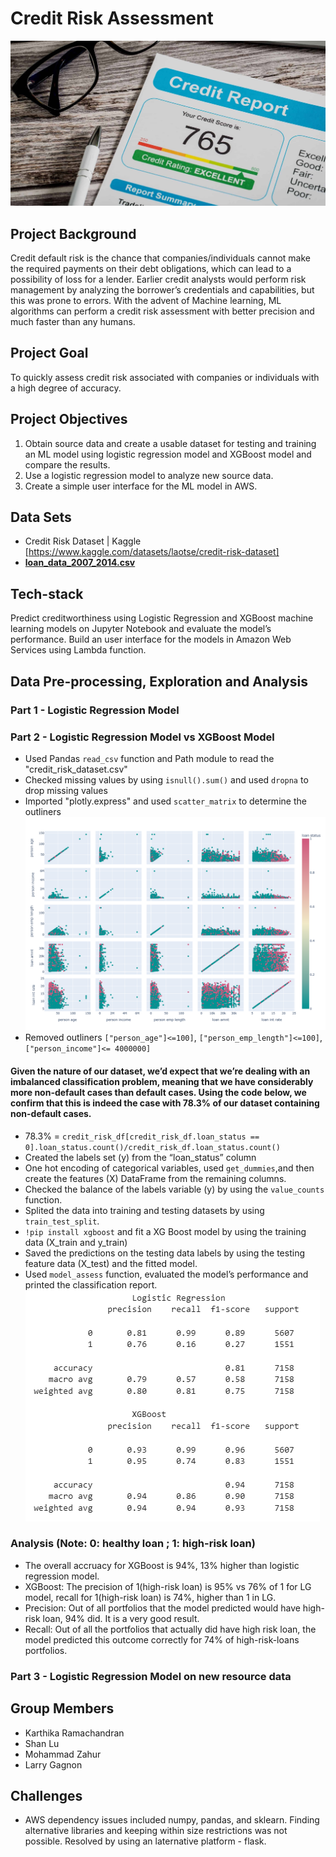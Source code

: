 # Credit Risk Assessment 
![](https://github.com/Emmalu868/Credit-Risk-Assessment/blob/Karthika/Images/credit-report.jpg)

## Project Background
Credit default risk is the chance that companies/individuals cannot make the required payments on their debt obligations, which can lead to a possibility of loss for a lender. Earlier credit analysts would perform risk management by analyzing the borrower’s credentials and capabilities, but this was prone to errors. With the advent of Machine learning, ML algorithms can perform a credit risk assessment with better precision and much faster than any humans.

## Project Goal
To quickly assess credit risk associated with companies or individuals with a high degree of accuracy.

## Project Objectives
1. Obtain source data and create a usable dataset for testing and training an ML model using logistic regression model and XGBoost model and compare the results.
2. Use a logistic regression model to analyze new source data.
3. Create a simple user interface for the ML model in AWS.

## Data Sets
* Credit Risk Dataset | Kaggle [https://www.kaggle.com/datasets/laotse/credit-risk-dataset]
* **[loan_data_2007_2014.csv](https://github.com/Emmalu868/Credit-Risk-Assessment/blob/main/Resources/credit_risk_dataset.csv)**

## Tech-stack
Predict creditworthiness using Logistic Regression and XGBoost machine learning models on Jupyter Notebook and evaluate the model’s performance. 
Build an user interface for the models in Amazon Web Services using Lambda function.

## Data Pre-processing, Exploration and Analysis 
### Part 1 - Logistic Regression Model 

### Part 2 - Logistic Regression Model vs XGBoost Model
* Used Pandas `read_csv` function and Path module to read the "credit_risk_dataset.csv"
* Checked missing values by using `isnull().sum()` and used `dropna` to drop missing values
* Imported "plotly.express" and used `scatter_matrix` to determine the outliners
![](https://github.com/Emmalu868/Credit-Risk-Assessment/blob/main/Images/scatter_matrix.png)
* Removed outliners `["person_age"]<=100]`, `["person_emp_length"]<=100]`,`["person_income"]<= 4000000]`
#### Given the nature of our dataset, we’d expect that we’re dealing with an imbalanced classification problem, meaning that we have considerably more non-default cases than default cases. Using the code below, we confirm that this is indeed the case with 78.3% of our dataset containing non-default cases.
* 78.3% = `credit_risk_df[credit_risk_df.loan_status == 0].loan_status.count()/credit_risk_df.loan_status.count()`
* Created the labels set (y) from the “loan_status” column
* One hot encoding of categorical variables, used `get_dummies`,and then create the features (X) DataFrame from the remaining columns.
*  Checked the balance of the labels variable (y) by using the `value_counts` function.
*  Splited the data into training and testing datasets by using `train_test_split`.
*  `!pip install xgboost` and fit a XG Boost model by using the training data (X_train and y_train)
*  Saved the predictions on the testing data labels by using the testing feature data (X_test) and the fitted model.
*  Used `model_assess` function, evaluated the model’s performance and printed the classification report.
 ![](https://github.com/Emmalu868/Credit-Risk-Assessment/blob/main/Images/lg_vs_XGB_classification_report.png)
### Analysis (Note: 0: healthy loan ; 1: high-risk loan)
* The overall accruacy for XGBoost is 94%, 13% higher than logistic regression model.
* XGBoost: The precision of 1(high-risk loan) is 95% vs 76% of 1 for LG model, recall for 1(high-risk loan) is 74%, higher than 1 in LG.
* Precision: Out of all portfolios that the model predicted would have high-risk loan, 94% did. It is a very good result.
* Recall: Out of all the portfolios that actually did have high risk loan, the model predicted this outcome correctly for 74% of high-risk-loans portfolios.

### Part 3 - Logistic Regression Model on new resource data

## Group Members
- Karthika Ramachandran
- Shan Lu
- Mohammad Zahur
- Larry Gagnon

## Challenges 
* AWS  dependency issues included numpy, pandas, and sklearn. Finding alternative libraries and keeping within size restrictions was not possible. Resolved by using an laternative platform - flask.

